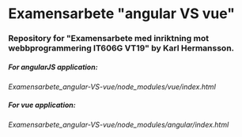 # Examensarbete "angular VS vue"

### Repository for "Examensarbete med inriktning mot webbprogrammering IT606G VT19" by Karl Hermansson.


##### For angularJS application:
_Examensarbete_angular-VS-vue/node_modules/vue/index.html_


##### For vue application:
_Examensarbete_angular-VS-vue/node_modules/angular/index.html_
